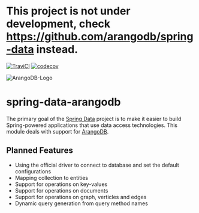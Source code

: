 # This project is not under development, check https://github.com/arangodb/spring-data instead.


[![TraviCI](https://api.travis-ci.org/anderick/spring-data-arangodb.svg)](https://travis-ci.org/anderick/spring-data-arangodb)
[![codecov](https://codecov.io/gh/anderick/spring-data-arangodb/branch/master/graph/badge.svg)](https://codecov.io/gh/anderick/spring-data-arangodb)

![ArangoDB-Logo](https://www.arangodb.com/wp-content/uploads/2012/10/logo_arangodb_transp.png)

# spring-data-arangodb

The primary goal of the [Spring Data](http://projects.spring.io/spring-data) project is to make it easier to build Spring-powered applications that use data access technologies. This module deals with support for [ArangoDB](http://projects.spring.io/spring-data).

## Planned Features ##

* Using the official driver to connect to database and set the default configurations
* Mapping collection to entities
* Support for operations on key-values
* Support for operations on documents
* Support for operations on graph, verticles and edges
* Dynamic query generation from query method names
